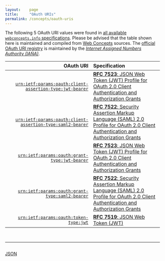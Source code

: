 ```yaml
---
layout:    page
title:     "OAuth URIs"
permalink: /concepts/oauth-uris
---
```




The following 5 OAuth URI values were found in [all available `webconcepts.info` specifications](/specs). Please be advised that the table shown here is maintained and compiled from [Web Concepts](/) sources. The [official OAuth URI registry](http://www.iana.org/assignments/oauth-parameters/oauth-parameters.xhtml#uri) is maintained by the [*Internet Assigned Numbers Authority (IANA)*](http://www.iana.org/).

OAuth URI | Specification
-------: | :-------
[`urn:ietf:params:oauth:client-assertion-type:jwt-bearer`](/concepts/oauth-uri/urn:ietf:params:oauth:client-assertion-type:jwt-bearer) | [**RFC 7523**: JSON Web Token (JWT) Profile for OAuth 2.0 Client Authentication and Authorization Grants](/specs/IETF/RFC/7523 "This specification defines the use of a JSON Web Token (JWT) Bearer Token as a means for requesting an OAuth 2.0 access token as well as for client authentication.")
[`urn:ietf:params:oauth:client-assertion-type:saml2-bearer`](/concepts/oauth-uri/urn:ietf:params:oauth:client-assertion-type:saml2-bearer) | [**RFC 7522**: Security Assertion Markup Language (SAML) 2.0 Profile for OAuth 2.0 Client Authentication and Authorization Grants](/specs/IETF/RFC/7522 "This specification defines the use of a Security Assertion Markup Language (SAML) 2.0 Bearer Assertion as a means for requesting an OAuth 2.0 access token as well as for client authentication.")
[`urn:ietf:params:oauth:grant-type:jwt-bearer`](/concepts/oauth-uri/urn:ietf:params:oauth:grant-type:jwt-bearer) | [**RFC 7523**: JSON Web Token (JWT) Profile for OAuth 2.0 Client Authentication and Authorization Grants](/specs/IETF/RFC/7523 "This specification defines the use of a JSON Web Token (JWT) Bearer Token as a means for requesting an OAuth 2.0 access token as well as for client authentication.")
[`urn:ietf:params:oauth:grant-type:saml2-bearer`](/concepts/oauth-uri/urn:ietf:params:oauth:grant-type:saml2-bearer) | [**RFC 7522**: Security Assertion Markup Language (SAML) 2.0 Profile for OAuth 2.0 Client Authentication and Authorization Grants](/specs/IETF/RFC/7522 "This specification defines the use of a Security Assertion Markup Language (SAML) 2.0 Bearer Assertion as a means for requesting an OAuth 2.0 access token as well as for client authentication.")
[`urn:ietf:params:oauth:token-type:jwt`](/concepts/oauth-uri/urn:ietf:params:oauth:token-type:jwt) | [**RFC 7519**: JSON Web Token (JWT)](/specs/IETF/RFC/7519 "JSON Web Token (JWT) is a compact, URL-safe means of representing claims to be transferred between two parties. The claims in a JWT are encoded as a JSON object that is used as the payload of a JSON Web Signature (JWS) structure or as the plaintext of a JSON Web Encryption (JWE) structure, enabling the claims to be digitally signed or integrity protected with a Message Authentication Code (MAC) and/or encrypted.")

<br/>
<hr/>

<p style="float : left"><a href="oauth-uris.json" title="JSON representing all values for this Web Concept">JSON</a></p>

